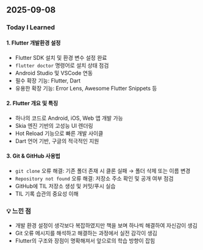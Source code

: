 ## 2025-09-08

###  Today I Learned

#### 1. Flutter 개발환경 설정
- Flutter SDK 설치 및 환경 변수 설정 완료
- `flutter doctor` 명령어로 설치 상태 점검
- Android Studio 및 VSCode 연동
- 필수 확장 기능: Flutter, Dart
- 유용한 확장 기능: Error Lens, Awesome Flutter Snippets 등

#### 2. Flutter 개요 및 특징
- 하나의 코드로 Android, iOS, Web 앱 개발 가능
- Skia 엔진 기반의 고성능 UI 렌더링
- Hot Reload 기능으로 빠른 개발 사이클
- Dart 언어 기반, 구글의 적극적인 지원

#### 3. Git & GitHub 사용법
- `git clone` 오류 해결: 기존 폴더 존재 시 클론 실패 → 폴더 삭제 또는 이름 변경
- `Repository not found` 오류 해결: 저장소 주소 확인 및 공개 여부 점검
- GitHub에 TIL 저장소 생성 및 커밋/푸시 실습
- TIL 기록 습관의 중요성 이해

### 💡 느낀 점
- 개발 환경 설정이 생각보다 복잡하였지만 책을 보며 하나씩 해결하여 자신감이 생김  
- Git 오류 메시지를 해석하고 해결하는 과정에서 실전 감각이 생김  
- Flutter의 구조와 장점이 명확해져서 앞으로의 학습 방향이 잡힘

